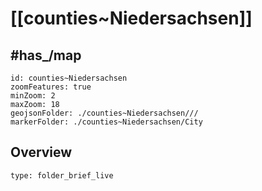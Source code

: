 # [[counties~Niedersachsen]] 



## #has_/map 


```leaflet
id: counties~Niedersachsen
zoomFeatures: true 
minZoom: 2 
maxZoom: 18
geojsonFolder: ./counties~Niedersachsen///
markerFolder: ./counties~Niedersachsen/City
```


## Overview
 
```ccard
type: folder_brief_live
```
 
